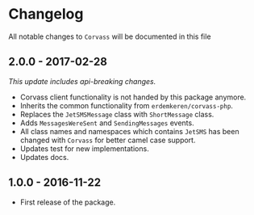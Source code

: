 # Changelog

All notable changes to `Corvass` will be documented in this file

## 2.0.0 - 2017-02-28

_This update includes api-breaking changes._

- Corvass client functionality is not handed by this package anymore.
- Inherits the common functionality from `erdemkeren/corvass-php`.
- Replaces the `JetSMSMessage` class with `ShortMessage` class.
- Adds `MessagesWereSent` and `SendingMessages` events.
- All class names and namespaces which contains `JetSMS` has been changed with `Corvass` for better camel case support.
- Updates test for new implementations.
- Updates docs.

## 1.0.0 - 2016-11-22
- First release of the package.
